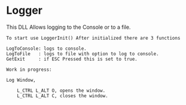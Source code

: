 # Logger
This DLL Allows logging to the Console or to a file. 
	
	To start use LoggerInit() After initialized there are 3 functions
	
	LogToConsole: logs to console.
	LogToFile   : logs to file with option to log to console.
	GetExit     : if ESC Pressed this is set to true.

	Work in progress:
	
	Log Window, 
	
		L_CTRL L_ALT O, opens the window.
		L_CTRL L_ALT C, closes the window.

